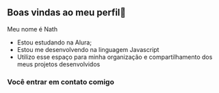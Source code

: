 ## Boas vindas ao meu perfil💟

Meu nome é Nath

- Estou estudando na Alura;
- Estou me desenvolvendo na linguagem Javascript
- Utilizo esse espaço para minha organização e compartilhamento dos meus projetos desenvolvidos

### Você entrar em contato comigo
